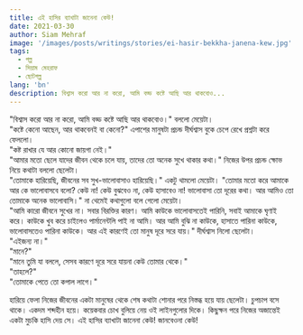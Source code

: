 ```yaml
---
title: এই হাসির ব্যাখাটা জানেনা কেউ!
date: 2021-03-30
author: Siam Mehraf
image: '/images/posts/writings/stories/ei-hasir-bekkha-janena-kew.jpg'
tags:
  - গল্প
  - সিয়াম মেহরাফ
  - ছোটগল্প
lang: 'bn'
description: বিশ্বাস করো আর না করো, আমি বড্ড কষ্টে আছি আর থাকবোও...
---
```


"বিশ্বাস করো আর না করো, আমি বড্ড কষ্টে আছি আর থাকবোও।" বললো মেয়েটা।  
"কষ্টে কেনো আছেন, আর থাকবেনই বা কেনো?" এপাশের মানুষটা প্রচন্ড দীর্ঘশ্বাস বুকে চেপে রেখে প্রশ্নটা করে ফেললো।  
"কষ্ট রাখার যে আর কোনো জায়গা নেই।"  
"আমার মতো ছেলে যাদের জীবন থেকে চলে যায়, তাদের তো অনেক সুখে থাকার কথা।" নিজের উপর প্রচন্ড ক্ষোভ নিয়ে কথাটা বললো ছেলেটা।  
"তোমাকে হারিয়েছি, জীবনের সব সুখ-ভালোবাসাও হারিয়েছি।" একটু থামলো মেয়েটা। "তোমার মতো করে আমাকে আর কে ভালোবাসবে বলো? কেউ না! কেউ বুঝবেও না, কেউ হাসাবেও না! ভালোবাসা তো দূরের কথা। আর আমিও তো তোমাকে অনেক ভালোবাসি।" না থেমেই কথাগুলো বলে গেলো মেয়েটা।  
"আমি কারো জীবনে সুখের না। সবার বিরক্তির কারণ। আমি কাউকে ভালোবাসতেই পারিনি, সবাই আমাকে ঘৃণাই করে। কাউকে খুব করে চাইলেও পার্মানেন্টলি পাই না আমি। আর আমি বুঝি না কাউকে, হাসাতে পারিনা কাউকে, ভালোবাসতেও পারিনা কাউকে। আর এই কারণেই তো মানুষ দূরে সরে যায়।" দীর্ঘশ্বাস নিলো ছেলেটা।  
"এইজন্য না।"  
"মানে?"  
"মানে তুমি যা বললে, সেসব কারণে দূরে সরে যায়না কেউ তোমার থেকে।"  
"তাহলে?"  
"তোমাকে পেতে তো কপাল লাগে।"

হারিয়ে ফেলা নিজের জীবনের একটা মানুষের থেকে শেষ কথাটা শোনার পরে নিস্তব্ধ হয়ে যায় ছেলেটা। চুপচাপ বসে থাকে। একদম শব্দহীন হয়ে। কয়েকবার চোখ বুলিয়ে নেয় ওই লাইনগুলোর দিকে। কিছুক্ষন পরে নিজের অজান্তেই একটা মুচকি হাসি দেয় সে। এই হাসির ব্যাখাটা জানেনা কেউ! জানবেওনা কেউ!
